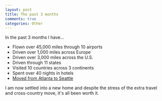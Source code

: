 ```yaml
--- 
layout: post
title: The past 3 months
comments: true
categories: Other
---
```

In the past 3 months I have...
<ul>
	<li>Flown over 45,000 miles through 10 airports</li>
	<li>Driven over 1,000 miles across Europe</li>
	<li>Driven over 3,000 miles across the U.S.</li>
	<li>Driven through 11 states</li>
	<li>Visited 10 countries across 3 continents</li>
	<li>Spent over 40 nights in hotels</li>
	<li><a href="http://cameronstokes.com/2011/04/24/something-new-atlanta-to-seattle/">Moved from Atlanta to Seattle</a></li>
</ul>
I am now settled into a new home and despite the stress of the extra travel and cross-country move, it's all been worth it.
